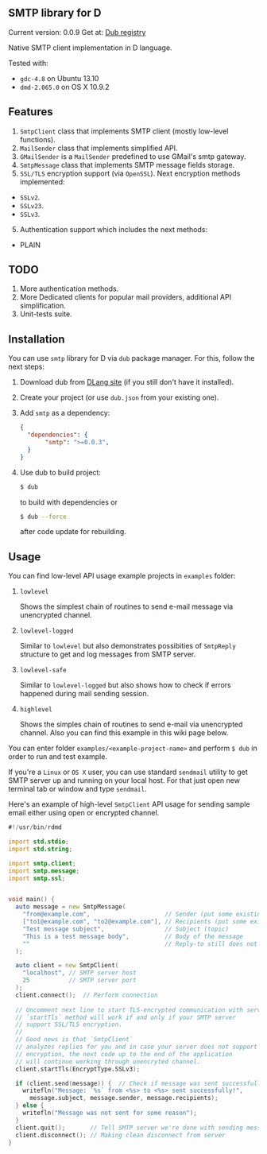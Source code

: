 ## SMTP library for D

Current version: 0.0.9
Get at: [Dub registry](http://code.dlang.org/packages/smtp)

Native SMTP client implementation in D language.

Tested with:
 * `gdc-4.8` on Ubuntu 13.10
 * `dmd-2.065.0` on OS X 10.9.2

## Features

 1. `SmtpClient` class that implements SMTP client (mostly low-level functions).
 2. `MailSender` class that implements simplified API.
 3. `GMailSender` is a `MailSender` predefined to use GMail's smtp gateway.
 3. `SmtpMessage` class that implements SMTP message fields storage.
 4. `SSL/TLS` encryption support (via `OpenSSL`). Next encryption methods implemented:
   
   * `SSLv2`.
   * `SSLv23`.
   * `SSLv3`.

 5. Authentication support which includes the next methods:

   * PLAIN

## TODO

 1. More authentication methods.
 2. More Dedicated clients for popular mail providers, additional API simplification.
 3. Unit-tests suite.
 
## Installation

You can use `smtp` library for D via `dub` package manager.
For this, follow the next steps:
 
 1. Download dub from [DLang site](http://code.dlang.org) (if you still don't have it installed).
 2. Create your project (or use `dub.json` from your existing one).
 3. Add `smtp` as a dependency:

     ```JSON
     {
       "dependencies": {
       		"smtp": ">=0.0.3",
       }
     }
     ```
 4. Use dub to build project:

     ```bash
     $ dub
     ```
     to build with dependencies or 
     ```bash
     $ dub --force
     ```
     after code update for rebuilding.

## Usage

You can find low-level API usage example projects in `examples` folder:

 1. `lowlevel`
    
    Shows the simplest chain of routines to send e-mail message via
    unencrypted channel.
 
 2. `lowlevel-logged`
    
    Similar to `lowlevel` but also demonstrates possibities of `SmtpReply`
    structure to get and log messages from SMTP server.
 
 3. `lowlevel-safe`
    
    Similar to `lowlevel-logged` but also shows how to check if errors
    happened during mail sending session.
 
 4. `highlevel`

    Shows the simples chain of routines to send e-mail via unencrypted channel.
    Also you can find this example in this wiki page below.

You can enter folder `examples/<example-project-name>` and perform `$ dub` in order
to run and test example.

If you're a `Linux` or `OS X` user, you can use standard `sendmail` utility
to get SMTP server up and running on your local host. For that just open
new terminal tab or window and type `sendmail`.

Here's an example of high-level `SmtpClient` API usage for sending sample email
either using open or encrypted channel.

```D
#!/usr/bin/rdmd

import std.stdio;
import std.string;

import smtp.client;
import smtp.message;
import smtp.ssl;


void main() {
  auto message = new SmtpMessage(
    "from@example.com",                     // Sender (put some existing address here)
    ["to1@example.com", "to2@example.com"], // Recipients (put some existing addresses here)
    "Test message subject",                 // Subject (topic)
    "This is a test message body",          // Body of the message
    ""                                      // Reply-to still does not work
  );

  auto client = new SmtpClient(
    "localhost", // SMTP server host
    25           // SMTP server port
  ); 
  client.connect();  // Perform connection
  
  // Uncomment next line to start TLS-encrypted communication with server
  // `startTls` method will work if and only if your SMTP server
  // support SSL/TLS encryption.
  // 
  // Good news is that `SmtpClient`
  // analyzes replies for you and in case your server does not support
  // encryption, the next code up to the end of the application
  // will continue working through unencryted channel.
  client.startTls(EncryptType.SSLv3);

  if (client.send(message)) {  // Check if message was sent successfully
    writefln("Message: `%s` from <%s> to <%s> sent successfully!",
      message.subject, message.sender, message.recipients);
  } else {
    writefln("Message was not sent for some reason");
  }
  client.quit();       // Tell SMTP server we're done with sending messages
  client.disconnect(); // Making clean disconnect from server
}
```